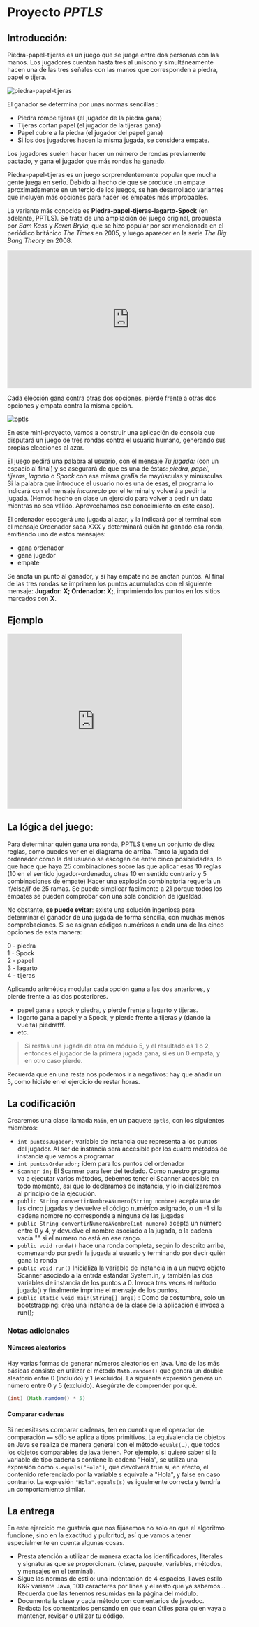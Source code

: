 # Proyecto _PPTLS_

## Introducción:

Piedra-papel-tijeras es un juego que se juega entre dos personas con las manos. Los jugadores
cuentan hasta tres al unísono y simultáneamente hacen una de las tres señales con las manos que
corresponden a piedra, papel o tijera.

![piedra-papel-tijeras](piedra-papel-tijeras.jpg)

El ganador se determina por unas normas sencillas :
* Piedra rompe tijeras (el jugador de la piedra gana)
* Tijeras cortan papel (el jugador de la tijeras gana)
* Papel cubre a la piedra (el jugador del papel gana)
* Si los dos jugadores hacen la misma jugada, se considera empate.

Los jugadores suelen hacer hacer un número de rondas previamente pactado, y gana el jugador
que más rondas ha ganado.

Piedra-papel-tijeras es un juego sorprendentemente popular que mucha gente juega en serio.
Debido al hecho de que se produce un empate aproximadamente en un tercio de los juegos,
se han desarrollado variantes que incluyen más opciones para hacer los empates más improbables.

La variante más conocida es **Piedra-papel-tijeras-lagarto-Spock** (en adelante, PPTLS). Se trata
de una ampliación del juego original, propuesta por _Sam Kass_ y _Karen Bryla_, que se hizo
popular por ser mencionada en el periódico británico _The Times_ en 2005, y luego aparecer en la
serie _The Big Bang Theory_ en 2008.

<iframe width="560" height="315" src="https://www.youtube-nocookie.com/embed/_tsy4q9ibAE"
frameborder="0" allow="accelerometer; autoplay; encrypted-media; gyroscope; picture-in-picture" allowfullscreen></iframe>

Cada elección gana contra otras dos opciones, pierde frente a otras dos opciones y 
empata contra la misma opción.

![pptls](pptls-diagrama.png)

En este mini-proyecto, vamos a construir una aplicación de consola que disputará un juego de
tres rondas contra el usuario humano, generando sus propias elecciones al azar.

El juego pedirá una palabra al usuario, con el mensaje *Tu jugada:*  (con un espacio al final) y se asegurará de que es una de éstas:
*piedra*, *papel*, *tijeras*, *lagarto* o *Spock* con esa misma grafía de mayúsculas y minúsculas. Si la palabra que introduce el usuario no es una de esas, el programa lo indicará con el mensaje *incorrecto* por el terminal y volverá a pedir la jugada. (Hemos hecho en clase un ejercicio para volver a pedir un dato  mientras no sea válido. Aprovechamos ese conocimiento en este caso).

El ordenador escogerá una jugada al azar, y la indicará por el terminal con el mensaje Ordenador saca XXX y determinará quién ha ganado esa ronda, emitiendo uno de estos mensajes:

* gana ordenador
* gana jugador
* empate

Se anota un punto al ganador, y si hay empate no se anotan puntos. Al final de las tres rondas se imprimen los puntos acumulados con el siguiente mensaje: **Jugador: X; Ordenador: X;**, imprimiendo los puntos en los sitios marcados con **X**.

## Ejemplo
<iframe class="m-auto d-block" src="https://trinket.io/embed/python/0795f44938?outputOnly=true&runOption=run" style="width:100%; height:400px; max-width:400px" frameborder="0" marginwidth="0" marginheight="0" allowfullscreen></iframe>

## La lógica del juego:

Para determinar quién gana una ronda, PPTLS tiene un conjunto de diez reglas, como puedes ver en el diagrama de arriba. Tanto la jugada del ordenador como la del usuario se escogen de entre cinco posibilidades, lo que hace que haya 25 combinaciones sobre las que aplicar esas 10 reglas (10 en el sentido jugador-ordenador, otras 10 en sentido contrario y 5 combinaciones de empate)
Hacer una explosión combinatoria requería un if/else/if de 25 ramas. Se puede simplicar facilmente a 21 porque todos los empates se pueden comprobar con una sola condición de igualdad.

No obstante, **se puede evitar**: existe una solución ingeniosa para determinar el ganador de una jugada de forma sencilla, con muchas menos comprobaciones. Si se asignan códigos numéricos a cada una de las cinco opciones de esta manera:

0 - piedra  
1 - Spock  
2 - papel  
3 - lagarto  
4 - tijeras  

Aplicando aritmética modular cada opción gana a las dos anteriores, y pierde frente a las dos posteriores.

* papel gana a spock y piedra, y pierde frente a lagarto y tijeras.
* lagarto gana a papel y a Spock, y pierde frente a tijeras y (dando la vuelta) piedrafff.
* etc.

> Si restas una jugada de otra en módulo 5, y el resultado es 1 o 2, entonces el jugador de la primera jugada gana, 
> si es un 0 empata, y en otro caso pierde.

Recuerda que en una resta nos podemos ir a negativos: hay que añadir un 5, como hiciste en el ejercicio de restar horas.

## La codificación
Crearemos una clase llamada `Main`, en un paquete `pptls`, con los siguientes miembros:

* `int puntosJugador;` variable de instancia que representa a los puntos del jugador. Al ser de instancia será accesible por los cuatro métodos de instancia que vamos a programar
* `int puntosOrdenador;` ídem para los puntos del ordenador
* `Scanner in;` El Scanner para leer del teclado. Como nuestro programa va a ejecutar varios métodos, debemos tener el Scanner accesible en todo momento, así que lo declaramos de instancia, y lo inicializaremos al principio de la ejecución.
* `public String convertirNombreANumero(String nombre)` acepta una de las cinco jugadas y devuelve el código numérico asignado, o un -1 si la cadena nombre no corresponde a ninguna de las jugadas
* `public String convertirNumeroANombre(int numero)` acepta un número entre 0 y 4, y devuelve el nombre asociado a la jugada, o la cadena vacía "" si el numero no está en ese rango.
* `public void ronda()` hace una ronda completa, según lo descrito arriba, comenzando por pedir la jugada al usuario y terminando por decir quién gana la ronda
* `public void run()` Inicializa la variable de instancia in a un nuevo objeto Scanner asociado a la entrda estándar System.in, y también las dos variables de instancia de los puntos a 0. Invoca tres veces el método jugada() y finalmente imprime el mensaje de los puntos.
* `public static void main(String[] args)` : Como de costumbre, solo un bootstrapping: crea una instancia de la clase de la aplicación e invoca a run();

### Notas adicionales

#### Números aleatorios
Hay varias formas de generar números aleatorios en java. Una de las más básicas consiste en utilizar el método `Math.random()` que genera un double aleatorio entre 0 (incluído) y 1 (excluído). La siguiente expresión genera un número entre 0 y 5 (excluído). Asegúrate de comprender por qué.  
```java
(int) (Math.ramdom() * 5)
```

#### Comparar cadenas
Si necesitases comparar cadenas, ten en cuenta que el operador de comparación `==` sólo se aplica a tipos primitivos. La equivalencia de objetos en Java se realiza de manera general con el método `equals(…)`, que todos los objetos comparables de java tienen. Por ejemplo, si quiero saber si la variable de tipo cadena s contiene la cadena "Hola", se utiliza una expresión como `s.equals("Hola")`, que devolverá true si, en efecto, el contenido referenciado por la variable s equivale a "Hola", y false en caso contrario. La expresión `"Hola".equals(s)` es igualmente correcta y tendría un comportamiento similar.

## La entrega
En este ejercicio me gustaría que nos fijásemos no solo en que el algoritmo funcione, sino en la exactitud y pulcritud, así que vamos a tener especialmente en cuenta algunas cosas.

* Presta atención a utilizar de manera exacta los identificadores, literales y signaturas que se proporcionan. (clase, paquete, variables, métodos, y mensajes en el terminal).
* Sigue las normas de estilo: una indentación de 4 espacios, llaves estilo K&R variante Java, 100 caracteres por línea y el resto que ya sabemos... Recuerda que las tenemos resumidas en la página del módulo.
* Documenta la clase y cada método con comentarios de javadoc. Redacta los comentarios pensando en que sean útiles para quien vaya a mantener, revisar o utilizar tu código.

